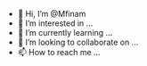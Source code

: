 - 👋 Hi, I’m @Mfinam
- 👀 I’m interested in ...
- 🌱 I’m currently learning ...
- 💞️ I’m looking to collaborate on ...
- 📫 How to reach me ...

<!---
Mfinam/Mfinam is a ✨ special ✨ repository because its `README.md` (this file) appears on your GitHub profile.
You can click the Preview link to take a look at your changes.
--->
